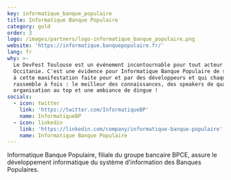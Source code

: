 ```yaml
---
key: informatique_banque_populaire
title: Informatique Banque Populaire
category: gold
order: 3
logo: /images/partners/logo-informatique_banque_populaire.png
website: 'https://informatique.banquepopulaire.fr/'
lang: fr
why: >-
  Le DevFest Toulouse est un événement incontournable pour tout acteur IT en
  Occitanie. C'est une évidence pour Informatique Banque Populaire de s'associer
  à cette manifestation faite pour et par des développeurs et qui chaque année
  rassemble à fois : le meilleur des connaissances, des speakers de qualité, une
  organisation au top et une ambiance de dingue !
socials:
  - icon: twitter
    link: 'https://twitter.com/InformatiqueBP'
    name: InformatiqueBP
  - icon: linkedin
    link: 'https://linkedin.com/company/informatique-banque-populaire'
    name: Informatique Banque Populaire
---
```

Informatique Banque Populaire, filiale du groupe bancaire BPCE, assure le développement informatique du système d’information des Banques Populaires.
